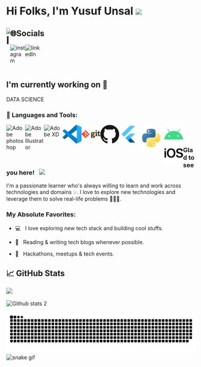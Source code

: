 <h1 >Hi Folks, I'm Yusuf Unsal  <img src = "https://raw.githubusercontent.com/MartinHeinz/MartinHeinz/master/wave.gif" width = 50px> 

 
[<img align="left" alt="l" width="10px" src="https://upload.wikimedia.org/wikipedia/commons/d/d2/Transformers_The_Ride_3D.jpg" />][l]

 
 ## 🌐Socials
[<img align="left" alt="instagram" width="40px" src="https://upload.wikimedia.org/wikipedia/commons/9/95/Instagram_logo_2022.svg" />][instagram]
[<img align="left" alt="linkedln" width="40px" src="https://upload.wikimedia.org/wikipedia/commons/c/ca/LinkedIn_logo_initials.png" />][in]
 
<br />

[instagram]: https://www.instagram.com/ysf.nsal/?next=%2F 
[in]: https://www.linkedin.com
[l]: https://upload.wikimedia.org/wikipedia/commons/8/8d/Transformers_rap_08.ogg
<br />
<br /> 

 ## I'm currently working on 🔭

 DATA SCIENCE 

### 🔧 Languages and Tools:
[<img align="left" alt="Adobe photoshop" width="50px" src="https://upload.wikimedia.org/wikipedia/commons/a/af/Adobe_Photoshop_CC_icon.svg" />][ap]
[<img align="left" alt="Adobe Illustrator" width="50px" src="https://upload.wikimedia.org/wikipedia/commons/f/fb/Adobe_Illustrator_CC_icon.svg" />][ai]
[<img align="left" alt="Adobe XD" width="50px" src="https://upload.wikimedia.org/wikipedia/commons/thumb/c/c2/Adobe_XD_CC_icon.svg/1200px-Adobe_XD_CC_icon.svg.png" />][xd]
[<img align="left" alt="Visual Studio Code" width="50px" src="https://raw.githubusercontent.com/github/explore/80688e429a7d4ef2fca1e82350fe8e3517d3494d/topics/visual-studio-code/visual-studio-code.png" />][vsCode]
[<img align="left" alt="Git" width="50px" src="https://raw.githubusercontent.com/github/explore/80688e429a7d4ef2fca1e82350fe8e3517d3494d/topics/git/git.png" />][git]
[<img align="left" alt="GitHub" width="50px" src="https://raw.githubusercontent.com/github/explore/78df643247d429f6cc873026c0622819ad797942/topics/github/github.png" />][github]
[<img align="left" alt="Flutter" width="50px" src="https://raw.githubusercontent.com/github/explore/cebd63002168a05a6a642f309227eefeccd92950/topics/flutter/flutter.png" />][flutter]
[<img align="left" alt="Python" width="70px" src="https://raw.githubusercontent.com/github/explore/cebd63002168a05a6a642f309227eefeccd92950/topics/python/python.png" />][python]
[<img align="left" alt="Android" width="50px" src="https://raw.githubusercontent.com/github/explore/80688e429a7d4ef2fca1e82350fe8e3517d3494d/topics/android/android.png" />][android]
[<img align="left" alt="Ios" width="50px" src="https://raw.githubusercontent.com/github/explore/cebd63002168a05a6a642f309227eefeccd92950/topics/ios/ios.png" />][ios]



<br />

[flutter]: https://flutter.dev/
[vsCode]: https://code.visualstudio.com/
[git]: https://git-scm.com/
[android]: https://www.android.com/
[github]: https://github.com/IbrahimTalha0
[python]: https://www.python.org/
[ios]: https://www.apple.com/ios/ios-14/
[xd]: https://www.adobe.com/products/xd.html
[ai]: https://www.adobe.com/tr/products/illustrator.html
[ap]: https://www.adobe.com/tr/products/photoshop.html

<br />




 ### Glad to see you here! &nbsp; ![](https://visitor-badge.glitch.me/badge?page_id=iampavangandhi.iampavangandhi&style=flat-square&color=0088cc)
I'm a passionate learner who's always willing to learn and work across technologies and domains 💡. I love to explore new technologies and leverage them to solve real-life problems 👨🏻‍💻.




### My Absolute Favorites:

- 💻 &nbsp; I love exploring new tech stack and building cool stuffs.

- 📰 &nbsp; Reading & writing tech blogs whenever possible.

- 🍕 &nbsp; Hackathons, meetups & tech events.

## &#x1f4c8; GitHub Stats
 
<img src="https://github-readme-stats.vercel.app/api/top-langs/?username=ysfnsal&layout=compact&theme=dark" width="500" >

![Github stats 2](https://github-readme-stats.vercel.app/api?username=ysfnsal&show_icons=true&theme=radical)

![snake gif](https://raw.githubusercontent.com/Platane/snk/output/github-contribution-grid-snake.svg)
![snake gif](https://www.behance.net/gallery/55389655/gif-Collection-Two)
